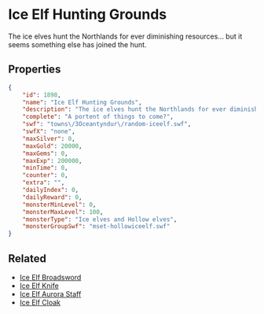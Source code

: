 # Ice Elf Hunting Grounds

The ice elves hunt the Northlands for ever diminishing resources... but it seems something else has joined the hunt.

## Properties

```json
{
    "id": 1898,
    "name": "Ice Elf Hunting Grounds",
    "description": "The ice elves hunt the Northlands for ever diminishing resources... but it seems something else has joined the hunt.",
    "complete": "A portent of things to come?",
    "swf": "towns\/3Oceantyndur\/random-iceelf.swf",
    "swfX": "none",
    "maxSilver": 0,
    "maxGold": 20000,
    "maxGems": 0,
    "maxExp": 200000,
    "minTime": 0,
    "counter": 0,
    "extra": "",
    "dailyIndex": 0,
    "dailyReward": 0,
    "monsterMinLevel": 0,
    "monsterMaxLevel": 100,
    "monsterType": "Ice elves and Hollow elves",
    "monsterGroupSwf": "mset-hollowiceelf.swf"
}
```

## Related

- [Ice Elf Broadsword](../items/20681-ice-elf-broadsword.md)
- [Ice Elf Knife](../items/20682-ice-elf-knife.md)
- [Ice Elf Aurora Staff](../items/20683-ice-elf-aurora-staff.md)
- [Ice Elf Cloak](../items/20686-ice-elf-cloak.md)

